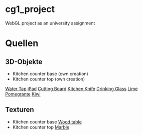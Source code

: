# cg1_project
WebGL project as an university assignment

# Quellen

## 3D-Objekte
- Kitchen counter base (own creation)
- Kitchen counter top (own creation)

[Water Tap](https://sketchfab.com/3d-models/boiling-water-tap-b97e6b20be564f1e85c104c2e9e50766)
[iPad](https://www.cgtrader.com/free-3d-models/electronics/other/ipad-pro)
[Cutting Board](https://www.turbosquid.com/3d-models/free-chopping-board-3d-model/538266)
[Kitchen Knife](https://sketchfab.com/3d-models/cc0-kitchen-knife-9abb11c72259417682d790513ea5541f)
[Drinking Glass](https://sketchfab.com/3d-models/drinking-glass-09c765956e0d427485ead3469179b0ba)
[Lime](https://polyhaven.com/a/food_lime_01)
[Pomegrante](https://polyhaven.com/a/food_pomegranate_01)
[Kiwi](https://polyhaven.com/a/food_kiwi_01)

## Texturen
- Kitchen counter base [Wood table](https://polyhaven.com/a/wood_table_001)
- Kitchen counter top [Marble](https://polyhaven.com/a/marble_01)
